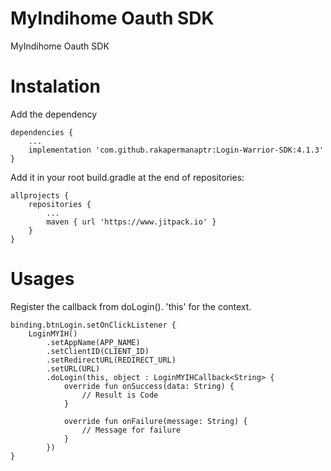 # MyIndihome Oauth SDK
MyIndihome Oauth SDK

# Instalation

Add the dependency

    dependencies {
        ...
        implementation 'com.github.rakapermanaptr:Login-Warrior-SDK:4.1.3'
    }   

Add it in your root build.gradle at the end of repositories:

    allprojects {
        repositories {
            ...
            maven { url 'https://www.jitpack.io' }
        }
    }
    
    
# Usages
Register the callback from doLogin(). 'this' for the context.

    binding.btnLogin.setOnClickListener {
        LoginMYIH()
            .setAppName(APP_NAME)
            .setClientID(CLIENT_ID)
            .setRedirectURL(REDIRECT_URL)
            .setURL(URL)
            .doLogin(this, object : LoginMYIHCallback<String> {
                override fun onSuccess(data: String) {
                    // Result is Code
                }

                override fun onFailure(message: String) {
                    // Message for failure
                }
            })
    }
    
 
